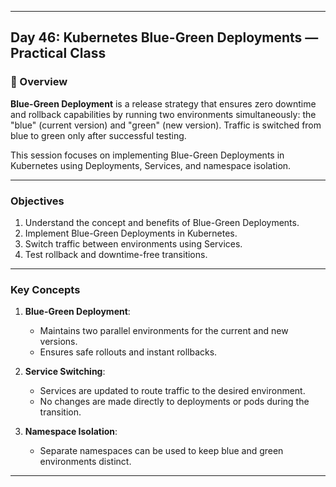 ﻿---

## Day 46: Kubernetes Blue-Green Deployments — Practical Class

### 📘 Overview

**Blue-Green Deployment** is a release strategy that ensures zero downtime and rollback capabilities by running two environments simultaneously: the "blue" (current version) and "green" (new version). Traffic is switched from blue to green only after successful testing.

This session focuses on implementing Blue-Green Deployments in Kubernetes using Deployments, Services, and namespace isolation.

---

### Objectives

1. Understand the concept and benefits of Blue-Green Deployments.
2. Implement Blue-Green Deployments in Kubernetes.
3. Switch traffic between environments using Services.
4. Test rollback and downtime-free transitions.

---

### Key Concepts

1. **Blue-Green Deployment**:
   - Maintains two parallel environments for the current and new versions.
   - Ensures safe rollouts and instant rollbacks.

2. **Service Switching**:
   - Services are updated to route traffic to the desired environment.
   - No changes are made directly to deployments or pods during the transition.

3. **Namespace Isolation**:
   - Separate namespaces can be used to keep blue and green environments distinct.

---
